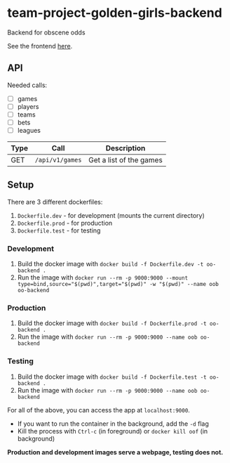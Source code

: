 # team-project-golden-girls-backend
Backend for obscene odds

See the frontend [here](https://github.com/EECE3093C/team-project-golden-girls).

## API 

Needed calls:
- [ ] games
- [ ] players
- [ ] teams
- [ ] bets
- [ ] leagues

| Type | Call | Description |
| - | - | - |
| GET | `/api/v1/games` | Get a list of the games|

## Setup

There are 3 different dockerfiles:

1. `Dockerfile.dev` - for development (mounts the current directory) 
2. `Dockerfile.prod` - for production
3. `Dockerfile.test` - for testing

### Development

1. Build the docker image with `docker build -f Dockerfile.dev -t oo-backend .`
2. Run the image with `docker run --rm -p 9000:9000 --mount type=bind,source="$(pwd)",target="$(pwd)" -w "$(pwd)" --name oob oo-backend`

### Production

1. Build the docker image with `docker build -f Dockerfile.prod -t oo-backend .`
2. Run the image with `docker run --rm -p 9000:9000 --name oob oo-backend`

### Testing

1. Build the docker image with `docker build -f Dockerfile.test -t oo-backend .`
2. Run the image with `docker run --rm -p 9000:9000 --name oob oo-backend`

For all of the above, you can access the app at `localhost:9000`.

- If you want to run the container in the background, add the `-d` flag
- Kill the process with `Ctrl-c` (in foreground) or `docker kill oof` (in background)

**Production and development images serve a webpage, testing does not.**